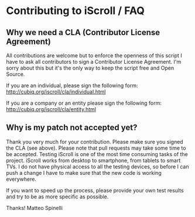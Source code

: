 # Contributing to iScroll / FAQ

## Why we need a CLA (Contributor License Agreement)

All contributions are welcome but to enforce the openness of this script I have to ask all contributors to sign a Contributor License Agreement. I'm sorry about this but it's the only way to keep the script free and Open Source.

If you are an individual, please sign the following form:
http://cubiq.org/iscroll/cla/individual.html

If you are a company or an entity please sign the following form:
http://cubiq.org/iscroll/cla/entity.html

## Why is my patch not accepted yet?
Thank you very much for your contribution. Please make sure you signed the CLA (see above). Please note that pull requests may take some time to be accepted. Testing iScroll is one of the most time consuming tasks of the project. iScroll works from desktop to smartphone, from tablets to smart TVs. I do not have physical access to all the testing devices, so before I can push a change I have to make sure that the new code is working everywhere.

If you want to speed up the process, please provide your own test results and try to be as more specific as possible.

Thanks!
Matteo Spinelli